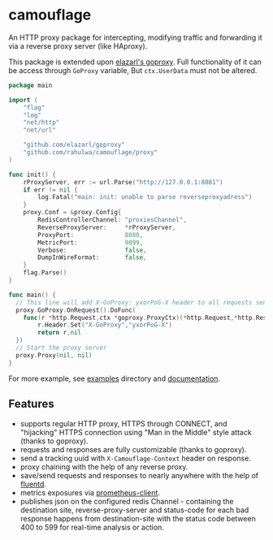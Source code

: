 # camouflage

An HTTP proxy package for intercepting, modifying traffic and forwarding it via a reverse proxy server (like HAproxy).

This package is extended upon [elazarl's goproxy](https://github.com/elazarl/goproxy). Full functionality of it can be access through `GoProxy` variable, But `ctx.UserData` must not be altered. 

```go
package main

import (
	"flag"
	"log"
	"net/http"
	"net/url"

	"github.com/elazarl/goproxy"
	"github.com/rahulwa/camouflage/proxy"
)

func init() {
	rProxyServer, err := url.Parse("http://127.0.0.1:8081")
	if err != nil {
		log.Fatal("main: init: unable to parse reverseproxyadress")
	}
	proxy.Conf = &proxy.Config{
		RedisControllerChannel: "proxiesChannel",
		ReverseProxyServer:     *rProxyServer,
		ProxyPort:              8080,
		MetricPort:             9099,
		Verbose:                false,
		DumpInWireFormat:       false,
	}
	flag.Parse()
}

func main() {
  // This line will add X-GoProxy: yxorPoG-X header to all requests sent through the proxy. 
  proxy.GoProxy.OnRequest().DoFunc(
    func(r *http.Request,ctx *goproxy.ProxyCtx)(*http.Request,*http.Response) {
        r.Header.Set("X-GoProxy","yxorPoG-X")
        return r,nil
  })
  // Start the proxy server 
  proxy.Proxy(nil, nil)
}
```

For more example, see [examples](https://github.com/rahulwa/camouflage/tree/master/examples/main) directory and [documentation](https://godoc.org/github.com/rahulwa/camouflage/proxy).

## Features
- supports regular HTTP proxy, HTTPS through CONNECT, and "hijacking" HTTPS connection using "Man in the Middle" style attack (thanks to goproxy).
- requests and responses are fully customizable (thanks to goproxy).
- send a tracking uuid with `X-Camouflage-Context` header on response.
- proxy chaining with the help of any reverse proxy.
- save/send requests and responses to nearly anywhere with the help of [fluentd](http://www.fluentd.org/). 
- metrics exposures via [prometheus-client](https://github.com/prometheus/client_golang/).
- publishes json on the configured redis Channel - containing the destination site, reverse-proxy-server and status-code for each bad response happens from destination-site with the status code between 400 to 599 for real-time analysis or action.
